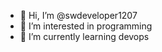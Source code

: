 - 👋 Hi, I’m @swdeveloper1207
- 👀 I’m interested in programming
- 🌱 I’m currently learning devops



<!---
swdeveloper1207/swdeveloper1207 is a ✨ special ✨ repository because its `README.md` (this file) appears on your GitHub profile.
You can click the Preview link to take a look at your changes.
--->
